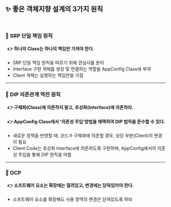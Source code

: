 ## ✨ 좋은 객체지향 설계의 3가지 원칙

<br>

### 🚨 SRP 단일 책임 원칙
####  &nbsp; 👉 하나의 Class는 하나의 책임만 가져야 한다.

  - SRP 단일 책임 원칙을 따르기 위해 관심사를 분리
  - Interface 구현 객체를 생성 및 연결하는 역할을 AppConfig Class에 부여
  - Client 객체는 실행하는 책임만을 가짐

---

### 🚨 DIP 의존관계 역전 원칙
####  &nbsp; 👉 구체화(Class)에 의존하지 말고, 추상화(Interface)에 의존하라.
####  &nbsp; 👉 AppConfig Class에서 '의존성 주입'방법을 채택하여 DIP 법칙을 준수할 수 있다.

  - 새로운 정책을 반영할 때, 코드가 구체화에 의존할 경우, 상당 부분(Client)의 변경이 필요
  - Client Code는 추상화 Interface에 의존하도록 구현하며, AppConfig에서의 의존성 주입을 통해 DIP 원칙을 따름

---

### 🚨 OCP
####  &nbsp; 👉 소프트웨어 요소는 확장에는 열려있고, 변경에는 닫혀있어야 한다.

  - 소프트웨어 요소를 확장해도 사용 영역의 변경은 닫혀있도록 하라
